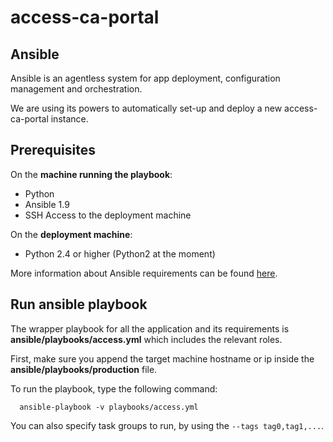 # access-ca-portal

## Ansible

Ansible is an agentless system for app deployment, configuration management and orchestration.

We are using its powers to automatically set-up and deploy a new access-ca-portal instance.

## Prerequisites

On the **machine running the playbook**:
* Python
* Ansible 1.9
* SSH Access to the deployment machine

On the **deployment machine**:
* Python 2.4 or higher (Python2 at the moment)

More information about Ansible requirements can be found [here](http://docs.ansible.com/ansible/intro_installation.html).

## Run ansible playbook

The wrapper playbook for all the application and its requirements is **ansible/playbooks/access.yml** which includes the relevant roles.

First, make sure you append the target machine hostname or ip inside the **ansible/playbooks/production** file.

To run the playbook, type the following command:
```
  ansible-playbook -v playbooks/access.yml
```

You can also specify task groups to run, by using the `--tags tag0,tag1,...`.